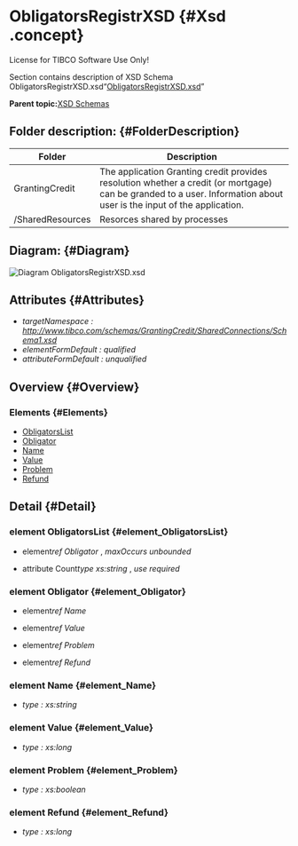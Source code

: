 # ObligatorsRegistrXSD {#Xsd .concept}

License for TIBCO Software Use Only!

Section contains description of XSD Schema ObligatorsRegistrXSD.xsd“[ObligatorsRegistrXSD.xsd](ObligatorsRegistrXSD.xsd)”

**Parent topic:**[XSD Schemas](../../../projects/GrantingCredit/common/xsd.md)

## Folder description: {#FolderDescription}

|Folder|Description|
|------|-----------|
|GrantingCredit|The application Granting credit provides resolution whether a credit \(or mortgage\) can be granded to a user. Information about user is the input of the application.|
|/SharedResources|Resorces shared by processes|

## Diagram: {#Diagram}

![Diagram
              ObligatorsRegistrXSD.xsd](ObligatorsRegistrXSD.xsd.png)

## Attributes {#Attributes}

-   *targetNamespace :* *http://www.tibco.com/schemas/GrantingCredit/SharedConnections/Schema1.xsd*
-   *elementFormDefault :* *qualified*
-   *attributeFormDefault :* *unqualified*

## Overview {#Overview}

### Elements {#Elements}

-   [ObligatorsList](#element_ObligatorsList)
-   [Obligator](#element_Obligator)
-   [Name](#element_Name)
-   [Value](#element_Value)
-   [Problem](#element_Problem)
-   [Refund](#element_Refund)

## Detail {#Detail}

### element ObligatorsList {#element_ObligatorsList}

-   element*ref* *Obligator* , *maxOccurs* *unbounded*

-   attribute Count*type* *xs:string* , *use* *required*

### element Obligator {#element_Obligator}

-   element*ref* *Name*

-   element*ref* *Value*

-   element*ref* *Problem*

-   element*ref* *Refund*

### element Name {#element_Name}

-   *type :* *xs:string*

### element Value {#element_Value}

-   *type :* *xs:long*

### element Problem {#element_Problem}

-   *type :* *xs:boolean*

### element Refund {#element_Refund}

-   *type :* *xs:long*

